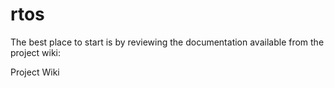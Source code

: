 # rtos

The best place to start is by reviewing the documentation available from the project wiki:

Project Wiki

